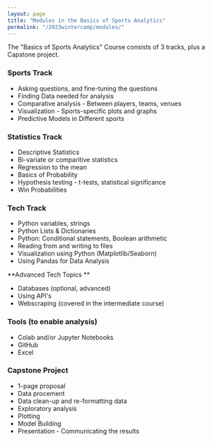 ```yaml
---
layout: page
title: "Modules in the Basics of Sports Analytics"
permalink: "/2023wintercamp/modules/"
---
```


The "Basics of Sports Analytics" Course consists of 3 tracks, plus a Capstone project.

### Sports Track
   - Asking questions, and fine-tuning the questions
   - Finding Data needed for analysis
   - Comparative analysis - Between players, teams, venues
   - Visualization - Sports-specific plots and graphs
   - Predictive Models in Different sports


### Statistics Track

- Descriptive Statistics
- Bi-variate or comparitive statistics
- Regression to the mean
- Basics of Probability
- Hypothesis testing - t-tests, statistical significance
- Win Probabilities

### Tech Track
   - Python variables, strings
   - Python Lists & Dictionaries
   - Python: Conditional statements, Boolean arithmetic
   - Reading from and writing to files
   - Visualization using Python (Matplotlib/Seaborn)
   - Using Pandas for Data Analysis

   **Advanced Tech Topics **
   - Databases (optional, advanced)
   - Using API's
   - Webscraping (covered in the intermediate course)

### Tools (to enable analysis)
   - Colab and/or Jupyter Notebooks
   - GitHub
   - Excel

### Capstone Project

   - 1-page proposal
   - Data procement
   - Data clean-up and re-formatting data
   - Exploratory analysis
   - Plotting
   - Model Building
   - Presentation - Communicating the results



